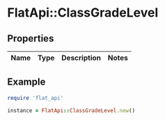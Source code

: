 # FlatApi::ClassGradeLevel

## Properties

| Name | Type | Description | Notes |
| ---- | ---- | ----------- | ----- |

## Example

```ruby
require 'flat_api'

instance = FlatApi::ClassGradeLevel.new()
```

